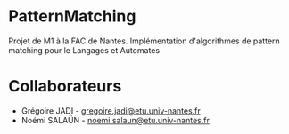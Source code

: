 PatternMatching
===============

Projet de M1 à la FAC de Nantes. Implémentation d'algorithmes de pattern matching pour le Langages et Automates

Collaborateurs
==============
* Grégoire JADI - <gregoire.jadi@etu.univ-nantes.fr>
* Noémi SALAÜN - <noemi.salaun@etu.univ-nantes.fr>